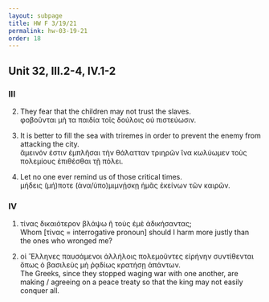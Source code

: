 ```yaml
---
layout: subpage
title: HW F 3/19/21
permalink: hw-03-19-21
order: 18
---
```


## Unit 32, III.2-4, IV.1-2

### III

2. They fear that the children may not trust the slaves.  
φοβοῦνται μὴ τα παιδία τοῖς δούλοις οὐ πιστεύωσιν.

3. It is better to fill the sea with triremes in order to prevent the enemy from attacking the city.  
ἄμεινόν ἐστιν ἐμπλῆσαι τὴν θάλατταν τριηρῶν ἵνα κωλύωμεν τοὺς πολεμίους ἐπιθέσθαι τῇ πόλει.

4. Let no one ever remind us of those critical times.  
μήδεις (μή)ποτε (ἀνα/ὑπο)μιμνῄσκῃ ἡμᾶς ἐκείνων τῶν καιρῶν.

### IV

1. τίνας δικαιότερον βλάψω ἢ τοὺς ἐμὲ ἀδικήσαντας;  
Whom [τίνας = interrogative pronoun] should I harm more justly than the ones who wronged me?

2. οἱ Ἕλληνες παυσάμενοι ἀλλήλοις πολεμοῦντες εἰρήνην συντίθενται ὅπως ὁ βασιλεὺς μὴ ῥᾳδίως κρατήσῃ ἁπάντων.  
The Greeks, since they stopped waging war with one another, are making / agreeing on a peace treaty so that the king may not easily conquer all.
